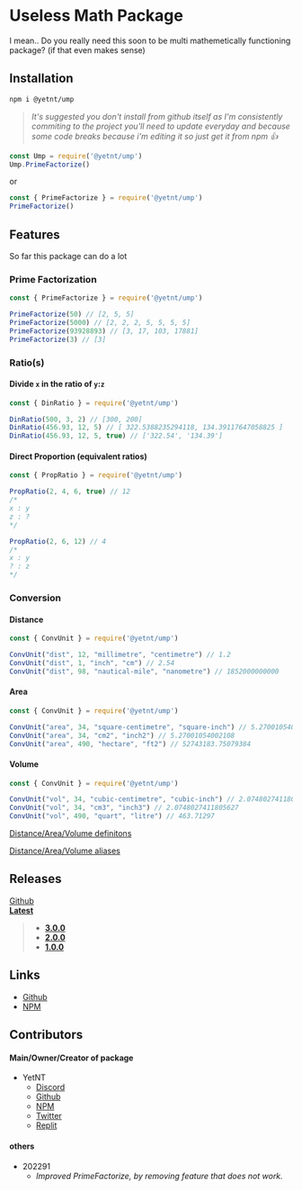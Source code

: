 # Useless Math Package
I mean.. Do you really need this soon to be multi mathemetically functioning package? (if that even makes sense)

## Installation
```bash
npm i @yetnt/ump
```
> _It's suggested you don't install from github itself as I'm consistently commiting to the project you'll need to update everyday and because some code breaks because i'm editing it so just get it from npm :+1:_
```js
const Ump = require('@yetnt/ump')
Ump.PrimeFactorize()
```
or
```js
const { PrimeFactorize } = require('@yetnt/ump')
PrimeFactorize()
```

## Features
So far this package can do a lot

### Prime Factorization

```js
const { PrimeFactorize } = require('@yetnt/ump')

PrimeFactorize(50) // [2, 5, 5]
PrimeFactorize(5000) // [2, 2, 2, 5, 5, 5, 5]
PrimeFactorize(93928893) // [3, 17, 103, 17881]
PrimeFactorize(3) // [3]
```

### Ratio(s)

#### Divide `x` in the ratio of `y`:`z`
```js
const { DinRatio } = require('@yetnt/ump')

DinRatio(500, 3, 2) // [300, 200]
DinRatio(456.93, 12, 5) // [ 322.5388235294118, 134.39117647058825 ]
DinRatio(456.93, 12, 5, true) // ['322.54', '134.39']
```

#### Direct Proportion (equivalent ratios)
```js
const { PropRatio } = require('@yetnt/ump')

PropRatio(2, 4, 6, true) // 12
/* 
x : y
z : ?
*/

PropRatio(2, 6, 12) // 4
/*
x : y
? : z
*/
```

### Conversion
#### Distance

```js
const { ConvUnit } = require('@yetnt/ump')

ConvUnit("dist", 12, "millimetre", "centimetre") // 1.2
ConvUnit("dist", 1, "inch", "cm") // 2.54
ConvUnit("dist", 98, "nautical-mile", "nanometre") // 1852000000000
```

#### Area

```js
const { ConvUnit } = require('@yetnt/ump')

ConvUnit("area", 34, "square-centimetre", "square-inch") // 5.27001054002108
ConvUnit("area", 34, "cm2", "inch2") // 5.27001054002108
ConvUnit("area", 490, "hectare", "ft2") // 52743183.75079384
```

#### Volume
```js
const { ConvUnit } = require('@yetnt/ump')

ConvUnit("vol", 34, "cubic-centimetre", "cubic-inch") // 2.0748027411805627
ConvUnit("vol", 34, "cm3", "inch3") // 2.0748027411805627
ConvUnit("vol", 490, "quart", "litre") // 463.71297
```

[Distance/Area/Volume definitons](https://github.com/Yetity/ump/blob/main/src/libmath/convTable.json)

[Distance/Area/Volume aliases](https://github.com/Yetity/ump/blob/master/src/libmath/def/unit-ali.json)

## Releases
[Github](https://github.com/Yetity/ump/releases) \
**[Latest](https://github.com/Yetity/ump/releases/latest)**

> * **[3.0.0](https://github.com/Yetity/ump/releases/tag/v3.0.0)**
> * **[2.0.0](https://github.com/Yetity/ump/releases/tag/v2.0.0)**
> * **[1.0.0](https://github.com/Yetity/ump/releases/tag/v1.0.0)**

## Links
* [Github](https://github.com/Yetity/ump)
* [NPM](https://npmjs.com/package/@yetnt/ump)

## Contributors
#### Main/Owner/Creator of package
* YetNT
	* [Discord](https://discordapp.com/users/671549251024584725)
	* [Github](https://github.com/Yetity)
	* [NPM](https://npmjs.com/~yetnt)
	* [Twitter](https://twitter.com/YetNT1)
	* [Replit](https://replit.com/@hlonipoole692)

#### others
* 202291
	* _Improved PrimeFactorize, by removing feature that does not work._
